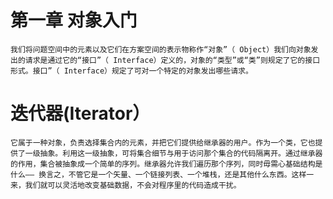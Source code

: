 # 第一章 对象入门
    我们将问题空间中的元素以及它们在方案空间的表示物称作“对象”（ Object）我们向对象发出的请求是通过它的“接口”（ Interface）定义的，对象的“类型”或“类”则规定了它的接口形式。接口”（ Interface）规定了可对一个特定的对象发出哪些请求。

# 迭代器(Iterator）
    它属于一种对象，负责选择集合内的元素，并把它们提供给继承器的用户。作为一个类，它也提供了一级抽象。利用这一级抽象，可将集合细节与用于访问那个集合的代码隔离开。通过继承器的作用，集合被抽象成一个简单的序列。继承器允许我们遍历那个序列，同时毋需心基础结构是什么—— 换言之，不管它是一个矢量、一个链接列表、一个堆栈，还是其他什么东西。这样一来，我们就可以灵活地改变基础数据，不会对程序里的代码造成干扰。 
